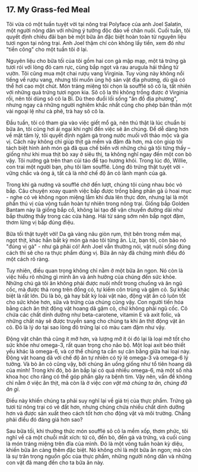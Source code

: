 ## 17. My Grass-fed Meal

Tôi vừa có một tuần tuyệt vời tại nông trại Polyface của anh Joel Salatin, một người nông dân với những ý tưởng độc đáo về chăn nuôi.  Cuối tuần, tôi quyết định chiêu đãi bạn bè một bữa ăn đặc biệt hoàn toàn từ nguyên liệu tươi ngon tại nông trại.  Anh Joel thậm chí còn không lấy tiền, xem đó như "tiền công" cho một tuần tôi ở lại.

Nguyên liệu cho bữa tối của tôi gồm hai con gà mập mạp, một tá trứng gà tươi rói với lòng đỏ cam rực, cùng bắp ngọt và rau arugula hái thẳng từ vườn. Tôi cũng mua một chai rượu vang Virginia. Tuy vùng này không nổi tiếng về rượu vang, nhưng tôi muốn ủng hộ sản vật địa phương, dù giá có thể hơi cao một chút. Món tráng miệng tôi chọn là soufflé sô cô la, tất nhiên với những quả trứng tươi ngon kia. Sô cô la thì không trồng được ở Virginia rồi, nên tôi dùng sô cô la Bỉ.  Dù theo đuổi lối sống "ăn đồ địa phương", nhưng ngay cả những người nghiêm khắc nhất cũng cho phép bản thân một vài ngoại lệ như cà phê, trà hay sô cô la.

Đầu tuần, tôi có tham gia vào việc giết mổ gà, nên thú thật là lúc chuẩn bị bữa ăn, tôi cũng hơi ái ngại khi nghĩ đến việc sẽ ăn chúng.  Để dễ dàng hơn về mặt tâm lý, tôi quyết định ngâm gà trong nước muối với thảo mộc và gia vị. Cách này không chỉ giúp thịt gà mềm và đậm đà hơn, mà còn giúp tôi tách biệt hình ảnh món gà đã qua chế biến với những chú gà tôi từng thấy – giống như khi mua thịt bò xay ở siêu thị, ta không nghĩ ngay đến một con bò vậy. Tôi nướng gà trên than củi táo để tạo hương khói. Trong lúc đó, Willie, con trai một người bạn, phụ tôi làm soufflé. Lòng đỏ trứng thật tuyệt vời -  vững chắc và óng ả, tất cả là nhờ chế độ ăn cỏ lành mạnh của gà.

Trong khi gà nướng và soufflé chờ đến lượt, chúng tôi cùng nhau bóc vỏ bắp.  Câu chuyện xoay quanh việc bắp được trồng bằng phân gà ủ hoai mục - nghe có vẻ không ngon miệng lắm khi đưa lên thực đơn, nhưng lại là một phần thú vị của vòng tuần hoàn tự nhiên trong nông trại. Giống bắp Golden Bantam này là giống bắp cổ, không lai tạo để vận chuyển đường dài như bắp thường thấy trong các cửa hàng. Hái từ sáng sớm nên bắp ngọt đậm, thơm lừng vị bắp đúng điệu.

Bữa tối thật tuyệt vời! Da gà vàng nâu giòn rụm, thịt bên trong mềm mại, ngọt thịt, khác hẳn bất kỳ món gà nào tôi từng ăn. Liz, bạn tôi, còn bảo nó "đúng vị gà" -  như gà phải có!  Anh Joel vẫn thường nói, vật nuôi sống đúng cách thì sẽ cho ra thực phẩm đúng vị. Bữa ăn này đã chứng minh điều đó một cách rõ ràng.

Tuy nhiên, điều quan trọng không chỉ nằm ở một bữa ăn ngon. Nó còn là việc hiểu rõ những gì mình ăn và ảnh hưởng của chúng đến sức khỏe. Những chú gà tôi ăn không phải được nuôi nhốt trong chuồng và ăn ngũ cốc, mà được thả rong trên đồng cỏ, tự kiếm côn trùng và gặm cỏ. Sự khác biệt là rất lớn.  Dù là bò, gà hay bất kỳ loài vật nào, động vật ăn cỏ luôn tốt cho sức khỏe hơn, sữa và trứng của chúng cũng vậy.  Con người tiến hóa bằng cách ăn thịt động vật hoang dã gặm cỏ, chứ không phải ngũ cốc. Cỏ chứa các chất dinh dưỡng như beta-carotene, vitamin E và axit folic, và những chất này sẽ được truyền sang cho chúng ta khi ăn thịt động vật ăn cỏ. Đó là lý do tại sao lòng đỏ trứng lại có màu cam đậm như vậy.

Động vật chăn thả cũng ít mỡ hơn, và lượng mỡ ít ỏi đó lại là loại mỡ tốt cho sức khỏe như omega-3, rất quan trọng cho não bộ. Một loại axit béo thiết yếu khác là omega-6, và cơ thể chúng ta cần sự cân bằng giữa hai loại này.  Động vật hoang dã với chế độ ăn tự nhiên có tỷ lệ omega-3 và omega-6 lý tưởng.  Và bò ăn cỏ cũng vậy, bởi chúng ăn uống giống như tổ tiên hoang dã của mình! Trong khi đó, bò ăn bắp lại có quá nhiều omega-6, mà một số nhà khoa học cho rằng có thể góp phần gây ra bệnh tim. Vậy nên, vấn đề không chỉ nằm ở việc ăn thịt, mà còn là ở việc *con vật mà chúng ta ăn, chúng đã ăn gì*.

Điều này khiến chúng ta phải suy nghĩ lại về giá trị của thực phẩm. Trứng gà tươi từ nông trại có vẻ đắt hơn, nhưng chúng chứa nhiều chất dinh dưỡng hơn và được sản xuất theo cách tốt hơn cho động vật và môi trường. Chẳng phải điều đó đáng giá hơn sao?

Sau bữa tối, khi thưởng thức món soufflé sô cô la mềm xốp, thơm phức, tôi nghĩ về cả một chuỗi mắt xích: từ cỏ, đến bò, đến gà và trứng, và cuối cùng là món tráng miệng trên đĩa của mình. Đó là một vòng tuần hoàn kỳ diệu, khiến bữa ăn càng thêm đặc biệt. Nó không chỉ là một bữa ăn ngon; mà còn là sự trân trọng nguồn gốc của thực phẩm, những người nông dân và những con vật đã mang đến cho ta bữa ăn này.
